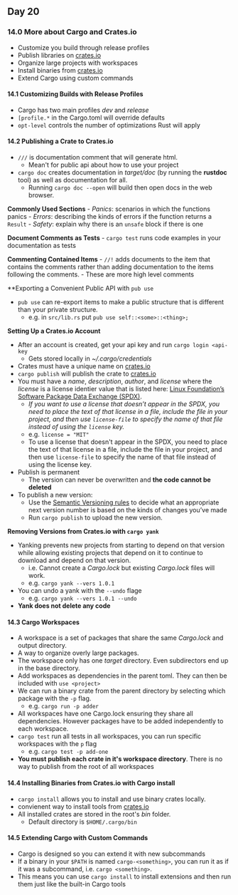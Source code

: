  ## Day 20
 
 ### 14.0 More about Cargo and Crates.io
 - Customize you build through release profiles
 - Publish libraries on [crates.io](https://crates.io/)
 - Organize large projects with workspaces
 - Install binaries from [crates.io](https://crates.io/)
 - Extend Cargo using custom commands

#### 14.1 Customizing Builds with Release Profiles
- Cargo has two main profiles *dev* and *release*
- `[profile.*` in the Cargo.toml will override defaults
- `opt-level` controls the number of optimizations Rust will apply

#### 14.2 Publishing a Crate to Crates.io
- `///` is documentation comment that will generate html.
	- Mean't for public api about how to use your project
- `cargo doc` creates documentation in *target/doc* (by running the **rustdoc** tool) as well as documentation for all.
	- Running `cargo doc --open` will build then open docs in the web browser.

**Commonly Used Sections**
	- *Panics*: scenarios in which the functions panics
	- *Errors*: describing the kinds of errors if the function returns a `Result`
	- *Safety*: explain why there is an `unsafe` block if there is one

**Document Comments as Tests**
	- `cargo test` runs code examples in your documentation as tests

**Commenting Contained Items**
	- `//!` adds documents to the item that contains the comments rather than adding documentation to the items following the comments.
		- These are more high level comments
		
**Exporting a Convenient Public API with `pub use`
- `pub use` can re-export items to make a public structure that is different than your private structure.
	- e.g. in `src/lib.rs` put `pub use self::<some>::<thing>;`

**Setting Up a Crates.io Account**
- After an account is created, get your api key and run  `cargo login <api-key`
	- Gets stored locally in *~/.cargo/credentials*
- Crates must have a unique name on [crates.io](https://crates.io/)
- `cargo publish` will publish the crate to [crates.io](https://crates.io/)
- You must have a *name*, *description*, *author*, and *license* where the *license* is a license identier value that is listed here: [Linux Foundation’s Software Package Data Exchange (SPDX)](http://spdx.org/licenses/).
	- *If you want to use a license that doesn’t appear in the SPDX, you need to place the text of that license in a file, include the file in your project, and then use `license-file` to specify the name of that file instead of using the `license` key.*
	- e.g. `license = "MIT"`
	- To use a license that doesn't appear in the SPDX, you need to place the text of that license in a file, include the file in your project, and then use `license-file` to specify the name of that file instead of using the license key.
- Publish is permanent
	- The version can never be overwritten and **the code cannot be deleted**
- To publish a new version:
	- Use the [Semantic Versioning rules](http://semver.org/) to decide what an appropriate next version number is based on the kinds of changes you’ve made
	- Run `cargo publish` to upload the new version.

**Removing Versions from Crates.io with `cargo yank`**
- Yanking prevents new projects from starting to depend on that version while allowing existing projects that depend on it to continue to download and depend on that version.
	- i.e. Cannot create a *Cargo.lock* but existing *Cargo.lock* files will work.
	- e.g. `cargo yank --vers 1.0.1`
- You can undo a yank with the `--undo` flage
	- e.g. `cargo yank --vers 1.0.1 --undo`
- **Yank does not delete any code**

#### 14.3 Cargo Workspaces
- A workspace is a set of packages that share the same *Cargo.lock* and output directory.
- A way to organize overly large packages.
- The workspace only has one *target* directory. Even subdirectors end up in the base directory.
- Add workspaces as dependencies in the parent toml. They can then be included with `use <project>`
- We can run a binary crate from the parent directory by selecting which package with the `-p` flag.
	- e.g. `cargo run -p adder`
- All workspaces have one Cargo.lock ensuring they share all dependencies. However packages have to be added independently to each workspace.
- `cargo test` run all tests in all workspaces, you can run specific workspaces with the `p` flag
	- e.g. `cargo test -p add-one`
- **You must publish each crate in it's workspace directory**. There is no way to publish from the root of all workspaces

#### 14.4 Installing Binaries from Crates.io with Cargo install
- `cargo install` allows you to install and use binary crates locally.
- convienent way to install tools from [crates.io](https://crates.io/)
- All installed crates are stored in the root's *bin* folder.
	- Default directory is `$HOME/.cargo/bin`


#### 14.5 Extending Cargo with Custom Commands
- Cargo is designed so you can extend it with new subcommands
- If a binary in your `$PATH` is named `cargo-<something>`, you can run it as if it was a subcommand, i.e. `cargo <something>`.
- This means you can use `cargo install` to install extensions and then run them just like the built-in Cargo tools